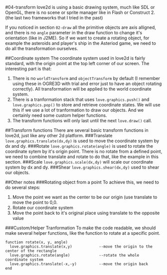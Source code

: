 #04-transform
love2d is using a basic drawing system, much like SDL or OpenGL, there
is no scene or sprite manager like in Flash or Construct 2. (the last two
frameworks that I tried in the past)

If you noticed in section `02-draw` all the primitive objects are axis
alligned, and there is no `angle` parameter in the draw function to
change it's orientation (like in J2ME). So if we want to create a
rotating object, for example the asteroids and player's ship in the
Asteriod game, we need to do all the transformation ourselves.

##Coordinate system
The coordinate system used in love2d is fairly standard, with the origin
point at the top left corner of our screen. The interesting part is
that:

1. There is no `worldTransform` and `objectTransform` by default (I
remember using these in OGRE3D with trial and error just to have an
object rotating correctly). All transformation will be applied to the
world coordinate system.
2. There is a tranformation stack that uses `love.graphics.push()` and
   `love.graphics.pop()` to store and retrieve coordinate states. We
will use this if we use a lot of tranformation to draw our objects. And
we certainly need some custom helper functions.
3. The transform functions will only last until the next `love.draw()` call.

##Transform functions
There are several basic transform functions in love2d, just like any
other 2d platform.
###Translate
`love.graphics.translate(dx,dy)` is used to move the coordinate system
by dx and dy.
###Rotate
`love.graphics.rotate(angle)` is used to rotate the coordinate sytem by
it's origin point. There is no rotate from a defined point, we need to
combine translate and rotate to do that, like the example in this
section.
###Scale
`love.graphics.scale(dx,dy)` will scale our coordinate system by dx and
dy.
###Shear
`love.graphics.shear(dx,dy)` used to shear our objects.

##Other notes
###Rotating object from a point
To achieve this, we need to do several steps:

1. Move the point we want as the center to be our origin (use translate
   to move the point to 0,0.
2. Rotate our coordinate system
3. Move the point back to it's original place using translate to the
   opposite value

###Custom/Helper Tranformation
To make the code readable, we should make several helper functions, like
the function to rotate at a specific point.

    function rotate(x, y, angle)
      love.graphics.translate(x,y)            --move the origin to the center of the rectangle
      love.graphics.rotate(angle)             --rotate the whole coordinate system
      love.graphics.translate(-x,-y)          --move the origin back
    end

